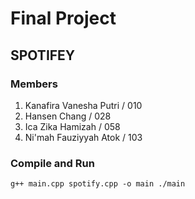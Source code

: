 # Final Project

## SPOTIFEY
### Members

1. Kanafira Vanesha Putri / 010
2. Hansen Chang / 028
3. Ica Zika Hamizah / 058
4. Ni'mah Fauziyyah Atok / 103

### Compile and Run
```
g++ main.cpp spotify.cpp -o main ./main
```
